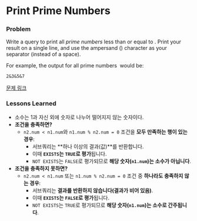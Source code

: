 # Print Prime Numbers

### Problem

Write a query to print all *prime numbers* less than or equal to . Print your result on a single line, and use the ampersand () character as your separator (instead of a space).

For example, the output for all prime numbers  would be:

```
2&3&5&7
```

[문제 링크](https://www.hackerrank.com/challenges/print-prime-numbers/problem?isFullScreen=true)

### Lessons Learned

- 소수는 1과 자신 외에 숫자로 나누어 떨어지지 않는 숫자이다.
- **조건을 충족하면?**
    - `n2.num < n1.num`와 `n1.num % n2.num = 0` 조건을 **모두 만족하는 행이 있는 경우**:
        - 서브쿼리는 **하나 이상의 결과(값)**를 반환합니다.
        - 이때 **`EXISTS`는 `TRUE`로 평가**됩니다.
        - `NOT EXISTS`는 `FALSE`로 평가되므로 **해당 숫자(`n1.num`)는 소수가 아닙니다**.
- **조건을 충족하지 못하면?**
    - `n2.num < n1.num` 또는 `n1.num % n2.num = 0` 조건 중 **하나라도 충족하지 않는 경우**:
        - 서브쿼리는 **결과를 반환하지 않습니다(결과가 비어 있음)**.
        - 이때 **`EXISTS`는 `FALSE`로 평가**됩니다.
        - `NOT EXISTS`는 `TRUE`로 평가되므로 **해당 숫자(`n1.num`)는 소수로 간주됩니다**.